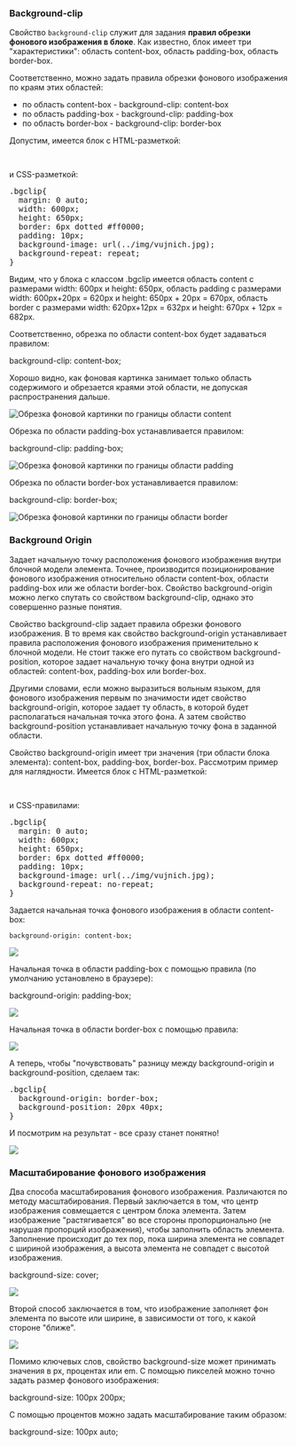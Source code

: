 
### Background-сlip

Свойство `background-clip` служит для задания **правил обрезки фонового изображения в блоке**. Как известно, блок имеет три "характеристики": область content-box, область padding-box, область border-box.

Соответственно, можно задать правила обрезки фонового изображения по краям этих областей:

- по область content-box - background-clip: content-box
- по область padding-box - background-clip: padding-box
- по область border-box  - background-clip: border-box

Допустим, имеется блок с HTML-разметкой:

<pre>
<div class="bgclip"></div>
</pre>

и CSS-разметкой:

<pre>
.bgclip{
  margin: 0 auto;
  width: 600px;
  height: 650px;
  border: 6px dotted #ff0000;
  padding: 10px;
  background-image: url(../img/vujnich.jpg);
  background-repeat: repeat;
}
</pre>

Видим, что у блока с классом .bgclip имеется область content с размерами width: 600px и height: 650px, область padding с размерами width: 600px+20px = 620px и height: 650px + 20px = 670px, область border с размерами width: 620px+12px = 632px и height: 670px + 12px = 682px.

Соответственно, обрезка по области content-box будет задаваться правилом:

background-clip: content-box;

Хорошо видно, как фоновая картинка занимает только область содержимого и обрезается краями этой области, не допуская распространения дальше.

![Обрезка фоновой картинки по границы области content](img/background-clip_content-box.png)

Обрезка по области padding-box устанавливается правилом:

background-clip: padding-box;

![Обрезка фоновой картинки по границы области padding](img/background-clip_padding-box.png)

Обрезка по области border-box устанавливается правилом:

background-clip: border-box;

![Обрезка фоновой картинки по границы области border](img/background-clip_border-box.png)

### Background Origin

Задает начальную точку расположения фонового изображения внутри блочной модели элемента. Точнее, производится позиционирование фонового изображения относительно области content-box, области padding-box или же области border-box. Свойство background-origin можно легко спутать со свойством background-clip, однако это совершенно разные понятия.

Свойство background-clip задает правила обрезки фонового изображения. В то время как свойство background-origin устанавливает правила расположения фонового изображения применительно к блочной модели. Не стоит также его путать со свойством background-position, которое задает начальную точку фона внутри одной из областей: content-box, padding-box или border-box.

Другими словами, если можно выразиться вольным языком, для фонового изображения первым по значимости идет свойство background-origin, которое задает ту область, в которой будет располагаться начальная точка этого фона. А затем свойство background-position устанавливает начальную точку фона в заданной области.

Свойство background-origin имеет три значения (три области блока элемента): content-box, padding-box, border-box. Рассмотрим пример для наглядности. Имеется блок с HTML-разметкой:

<pre>
<div class="bgclip"></div>
</pre>

и CSS-правилами:

<pre>
.bgclip{
  margin: 0 auto;
  width: 600px;
  height: 650px;
  border: 6px dotted #ff0000;
  padding: 10px;
  background-image: url(../img/vujnich.jpg);
  background-repeat: no-repeat;
}
</pre>

Задается начальная точка фонового изображения в области content-box:

`background-origin: content-box;`	

![](img/background-origin_content-box.png)

Начальная точка в области padding-box с помощью правила (по умолчанию установлено в браузере):

background-origin: padding-box;

![](img/background-origin_padding-box.png)


Начальная точка в области border-box с помощью правила:

![](img/background-origin_border-box.png)

А теперь, чтобы "почувствовать" разницу между background-origin и background-position, сделаем так:

<pre>
.bgclip{
  background-origin: border-box;
  background-position: 20px 40px;
}
</pre>

И посмотрим на результат - все сразу станет понятно!

![](img/origin_vs_position.png)


### Масштабирование фонового изображения

Два способа масштабирования фонового изображения. Различаются по методу масштабирования. Первый заключается в том, что центр изображения совмещается с центром блока элемента. Затем изображение "растягивается" во все стороны пропорционально (не нарушая пропорций изображения), чтобы заполнить область элемента. Заполнение происходит до тех пор, пока ширина элемента не совпадет с шириной изображения, а высота элемента не совпадет с высотой изображения.

background-size: cover;

![](img/background-size_cover.png)

Второй способ заключается в том, что изображение заполняет фон элемента по высоте или ширине, в зависимости от того, к какой стороне "ближе".

![](img/background-size_contain.png)

Помимо ключевых слов, свойство background-size может принимать значения в px, процентах или em. C помощью пикселей можно точно задать размер фонового изображения:

background-size: 100px 200px;

C помощью процентов можно задать масштабирование таким образом:

background-size: 100px auto;